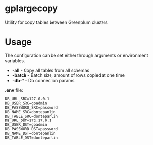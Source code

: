 
# gplargecopy
Utility for copy tables between Greenplum clusters

# Usage
The configuration can be set either through arguments or environment variables. 
* **-all** - Copy all tables from all schemas
* **-batch** - Batch size, amount of rows copied at one time
* **-db-*** - Db connection params

**.env** file:

```shell
DB_URL_SRC=127.0.0.1
DB_USER_SRC=gpadmin
DB_PASSWORD_SRC=password
DB_NAME_SRC=dontepanlin
DB_TABLE_SRC=dontepanlin
DB_URL_DST=172.17.0.1
DB_USER_DST=gpadmin
DB_PASSWORD_DST=password
DB_NAME_DST=dontepanlin
DB_TABLE_DST=dontepanlin
```